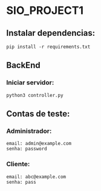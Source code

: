 # SIO_PROJECT1

## Instalar dependencias:
```
pip install -r requirements.txt
```

## BackEnd

### Iniciar servidor:
```
python3 controller.py
```

## Contas de teste:

### Administrador:
```
email: admin@example.com
senha: password
```

### Cliente:
```
email: abc@example.com
senha: pass
```